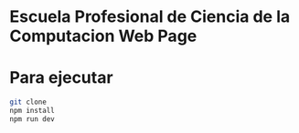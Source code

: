 # Escuela Profesional de Ciencia de la Computacion Web Page

# Para ejecutar

```bash
git clone
npm install
npm run dev
```